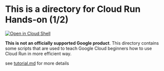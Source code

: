 # This is a directory for Cloud Run Hands-on (1/2)

[![Open in Cloud Shell](https://gstatic.com/cloudssh/images/open-btn.png)](https://ssh.cloud.google.com/cloudshell/open?cloudshell_git_repo=https://github.com/tpoppok/cloud-run-handson-01&cloudshell_working_dir=./&cloudshell_tutorial=tutorial.md&shellonly=true)

**This is not an officially supported Google product**. This directory contains some scripts that are used to teach Google Cloud beginners how to use Cloud Run in more efficient way.

see [tutorial.md](tutorial.md) for more details

